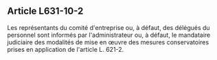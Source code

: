 Article L631-10-2
----
Les représentants du comité d'entreprise ou, à défaut, des délégués du personnel
sont informés par l'administrateur ou, à défaut, le mandataire judiciaire des
modalités de mise en œuvre des mesures conservatoires prises en application de
l'article L. 621-2.
